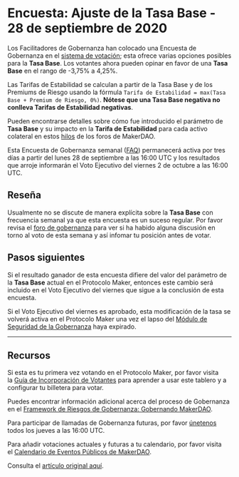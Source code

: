 # Encuesta: Ajuste de la Tasa Base - 28 de septiembre de 2020

Los Facilitadores de Gobernanza han colocado una Encuesta de Gobernanza en el [sistema de votación](https://vote.makerdao.com/polling); esta ofrece varias opciones posibles para la **Tasa Base**. Los votantes ahora pueden opinar en favor de una **Tasa Base** en el rango de -3,75% a 4,25%.

Las Tarifas de Estabilidad se calculan a partir de la Tasa Base y de los Premiums de Riesgo usando la fórmula `Tarifa de Estabilidad = max(Tasa Base + Premium de Riesgo, 0%)`. **Nótese que una Tasa Base negativa no conlleva Tarifas de Estabilidad negativas**.

Pueden encontrarse detalles sobre cómo fue introducido el parámetro de **Tasa Base** y su impacto en la **Tarifa de Estabilidad** para cada activo colateral en estos [hilos](https://forum.makerdao.com/tag/base-rate) de los foros de MakerDAO.

Esta Encuesta de Gobernanza semanal ([FAQ](https://community-development.makerdao.com/governance/governance)) permanecerá activa por tres días a partir del lunes 28 de septiembre a las 16:00 UTC y los resultados que arroje informarán el Voto Ejecutivo del viernes 2 de octubre a las 16:00 UTC.

## **Reseña**

Usualmente no se discute de manera explícita sobre la **Tasa Base** con frecuencia semanal ya que esta encuesta es un suceso regular. Por favor revisa el [foro de gobernanza](https://forum.makerdao.com/c/governance) para ver si ha habido alguna discusión en torno al voto de esta semana y así infomar tu posición antes de votar.

## Pasos siguientes

Si el resultado ganador de esta encuesta difiere del valor del parámetro de la **Tasa Base** actual en el Protocolo Maker, entonces este cambio será incluido en el Voto Ejecutivo del viernes que sigue a la conclusión de esta encuesta.

Si el Voto Ejecutivo del viernes es aprobado, esta modificación de la tasa se volverá activa en el Protocolo Maker una vez el lapso del [Módulo de Seguridad de la Gobernanza](https://forum.makerdao.com/tag/govsec-module) haya expirado.

---

## **Recursos**

Si esta es tu primera vez votando en el Protocolo Maker, por favor visita la [Guía de Incorporación de Votantes](https://community-development.makerdao.com/onboarding/voter-onboarding) para aprender a usar este tablero y a configurar tu billetera para votar.

Puedes encontrar información adicional acerca del proceso de Gobernanza en el [Framework de Riesgos de Gobernanza: Gobernando MakerDAO](https://community-development.makerdao.com/governance/governance-risk-framework).

Para participar de llamadas de Gobernanza futuras, por favor [únetenos](https://community-development.makerdao.com/governance/governance-and-risk-meetings) todos los jueves a las 16:00 UTC.

Para añadir votaciones actuales y futuras a tu calendario, por favor visita el [Calendario de Eventos Públicos de MakerDAO](https://calendar.google.com/calendar/embed?src=makerdao.com_3efhm2ghipksegl009ktniomdk%40group.calendar.google.com&ctz=America%2FLos_Angeles).

Consulta el [artículo original aquí](https://github.com/makerdao/community/blob/master/governance/polls/Base%20Rate%20Adjustment%20-%20September%2028,%202020.md).
